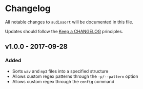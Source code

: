 # Changelog

All notable changes to `audiosort` will be documented in this file.

Updates should follow the [Keep a CHANGELOG](http://keepachangelog.com/) principles.

## v1.0.0 - 2017-09-28

### Added
- Sorts `wav` and `mp3` files into a specified structure
- Allows custom regex patterns through the `-p/--pattern` option
- Allows custom regex through the `config` command
